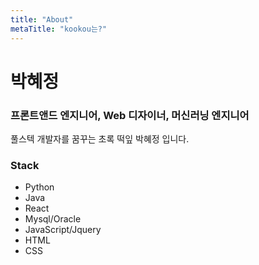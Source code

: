 ```yaml
---
title: "About"
metaTitle: "kookou는?"
---
```

# 박혜정
### 프론트앤드 엔지니어, Web 디자이너, 머신러닝 엔지니어
풀스텍 개발자를 꿈꾸는 초록 떡잎 박혜정 입니다.

### Stack
- Python
- Java
- React
- Mysql/Oracle
- JavaScript/Jquery
- HTML
- CSS

